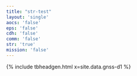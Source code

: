 ```yaml
---
title: "str-test"
layout: 'single'
aocs: 'false'
eps: 'false'
cdh: 'false'
comm: 'false'
str: 'true'
mission: 'false'
---
```




{% include tbheadgen.html x=site.data.gnss-d1 %}
